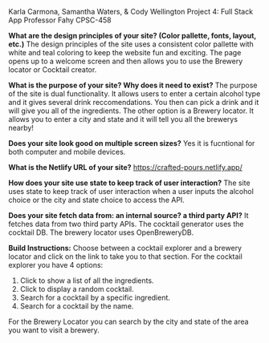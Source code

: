 Karla Carmona, Samantha Waters, & Cody Wellington
Project 4: Full Stack App
Professor Fahy
CPSC-458

**What are the design principles of your site? (Color pallette, fonts, layout, etc.)**
    The design principles of the site uses a consistent color pallette with white and teal coloring to keep the website fun and exciting. The page opens up to a welcome screen and then allows you to use the Brewery locator or Cocktail creator. 

**What is the purpose of your site? Why does it need to exist?**
    The purpose of the site is dual functionality. It allows users to enter a certain alcohol type and it gives several drink reccomendations. You then can pick a drink and it will give you all of the ingredients. The other option is a Brewery locator. It allows you to enter a city and state and it will tell you all the brewerys nearby!

**Does your site look good on multiple screen sizes?**
    Yes it is fucntional for both computer and mobile devices. 

**What is the Netlify URL of your site?**
https://crafted-pours.netlify.app/

**How does your site use state to keep track of user interaction?**
    The site uses state to keep track of user interaction when a user inputs the alcohol choice or the city and state choice to access the API. 

**Does your site fetch data from: an internal source? a third party API?**
    It fetches data from two third party APIs. The cocktail generator uses the cocktail DB. The brewery locator uses OpenBreweryDB. 

**Build Instructions:**
Choose between a cocktail explorer and a brewery locator and click on the link to take you to that section. 
For the cocktail explorer you have 4 options:
1. Click to show a list of all the ingredients.
2. Click to display a random cocktail.
3. Search for a cocktail by a specific ingredient.
4. Search for a cocktail by the name.
   
For the Brewery Locator you can search by the city and state of the area you want to visit a brewery.
